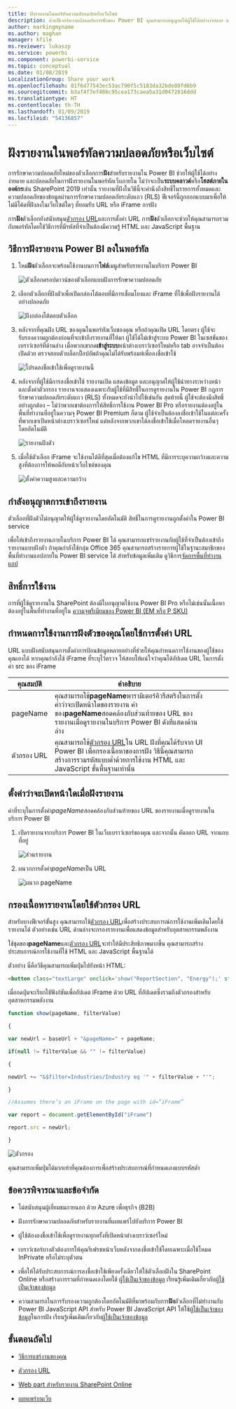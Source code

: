 ```yaml
---
title: ฝังรายงานในพอร์ทัลความปลอดภัยหรือเว็บไซต์
description: ด้วยฟีเจอร์ความปลอดภัยการฟังของ Power BI คุณสามารถอนุญาตให้ผู้ใช้ได้อย่างง่ายดาย และปลอดภัยในการฝังรายงานในพอร์ทัลเว็บภายใน
author: markingmyname
ms.author: maghan
manager: kfile
ms.reviewer: lukaszp
ms.service: powerbi
ms.component: powerbi-service
ms.topic: conceptual
ms.date: 01/08/2019
LocalizationGroup: Share your work
ms.openlocfilehash: 81f6d77543ec53ac790f5c5183da32bde80fd6b9
ms.sourcegitcommit: b3af4f7ef486c95cea173caea5a31d0472816ddd
ms.translationtype: HT
ms.contentlocale: th-TH
ms.lasthandoff: 01/09/2019
ms.locfileid: "54136857"
---
```

# <a name="embed-a-report-in-a-secure-portal-or-website"></a>ฝังรายงานในพอร์ทัลความปลอดภัยหรือเว็บไซต์

การรักษาความปลอดภัยใหม่ของตัวเลือกการ**ฝัง**สำหรับรายงานใน Power BI ช่วยให้ผู้ใช้ได้อย่างง่ายดาย และปลอดภัยในการฝังรายงานในพอร์ทัลเว็บภายใน ไม่ว่าจะเป็น**ระบบคลาวด์**หรือ**โฮสต์ภายในองค์กร**เช่น SharePoint 2019 เท่านั้น รายงานที่ฝังในวิธีนี้จะคำนึงถึงสิทธิ์ในรายการทั้งหมดและความปลอดภัยของข้อมูลผ่านการรักษาความปลอดภัยระดับแถว (RLS) ฟีเจอร์นี้ถูกออกแบบมาเพื่อให้ไม่มีโค้ดที่ฝังลงในเว็บไซต์ใดๆ ที่ยอมรับ URL หรือ iFrame การฝัง

การ**ฝัง**ตัวเลือกยังสนับสนุน[ตัวกรอง URL](service-url-filters.md)และการตั้งค่า URL การ**ฝัง**ตัวเลือกจะช่วยให้คุณสามารถรวมกับพอร์ทัลโดยใช้วิธีการที่มีรหัสที่จำเป็นต้องมีความรู้ HTML และ JavaScript พื้นฐาน

## <a name="how-to-embed-power-bi-reports-into-portals"></a>วิธีการ**ฝัง**รายงาน Power BI ลงในพอร์ทัล

1. ใหม่**ฝัง**ตัวเลือกจะพร้อมใช้งานบนการ**ไฟล์**เมนูสำหรับรายงานในบริการ Power BI

    ![ตัวเลือกดรอปดาวน์ของตัวเลือกแบบฝังการรักษาความปลอดภัย](media/service-embed-secure/secure-embed-drop-down-menu.png)

2. เลือกตัวเลือกที่ฝังตัวเพื่อเปิดกล่องโต้ตอบที่มีการเชื่อมโยงและ iFrame ที่ใช้เพื่อฝังรายงานได้อย่างปลอดภัย

    ![ฝังกล่องโต้ตอบตัวเลือก](media/service-embed-secure/secure-embed-code-dialog.png)

3. หลังจากที่คุณฝัง URL ของคุณในพอร์ทัลเว็บของคุณ หรือถ้าคุณเปิด URL โดยตรง ผู้ใช้จะรับรองความถูกต้องก่อนที่จะเข้าถึงรายงานที่ให้มา ผู้ใช้ได้ไม่เข้าสู่ระบบ Power BI ในเซสชันของเบราว์เซอร์ที่ด้านล่าง เมื่อพวกเขากด**เข้าสู่ระบบ**หน้าต่างเบราว์เซอร์ใหม่หรือ tab อาจจำเป็นต้องเปิดด้วย ตรวจสอบตัวบล็อกป็อปอัพถ้าคุณไม่ได้รับพร้อมท์เพื่อลงชื่อเข้าใช้

    ![โปรดลงชื่อเข้าใช้เพื่อดูรายงานนี้](media/service-embed-secure/secure-embed-sign-in.png)

4. หลังจากที่ผู้ใช้มีการลงชื่อเข้าใช้ รายงานเปิด แสดงข้อมูล และอนุญาตให้ผู้ใช้นำทางระหว่างหน้า และตั้งค่าตัวกรอง รายงานจะแสดงเฉพาะกับผู้ใช้ที่มีสิทธิ์ในการดูรายงานใน Power BI กฎการรักษาความปลอดภัยระดับแถว (RLS) ทั้งหมดจะยังนำไปใช้เช่นกัน สุดท้ายนี้ ผู้ใช้จะต้องมีงสิทธิ์อย่างถูกต้อง – ไม่ว่าพวกเขาต้องการให้สิทธิ์การใช้งาน Power BI Pro หรือรายงานต้องอยู่ในพื้นที่ทำงานที่อยู่ในความจุ Power BI Premium ก็ตาม ผู้ใช้จำเป็นต้องลงชื่อเข้าใช้ในแต่ละครั้งที่พวกเขาเปิดหน้าต่างเบราว์เซอร์ใหม่ แต่หลังจากพวกเขาได้ลงชื่อเข้าใช้เมื่อโหลดรายงานอื่นๆ โดยอัตโนมัติ

    ![รายงานฝังตัว](media/service-embed-secure/secure-embed-report.png)

5. เมื่อใช้ตัวเลือก iFrame จะใช้งานได้ดีที่สุดเมื่อต้องแก้ไข HTML ที่มีการระบุความกว้างและความสูงที่ต้องการให้พอดีกับหน้าเว็บไซต์ของคุณ

    ![ตั้งค่าความสูงและความกว้าง](media/service-embed-secure/secure-embed-size.png)

## <a name="granting-access-to-reports"></a>กำลังอนุญาตการเข้าถึงรายงาน

ตัวเลือกที่ฝังตัวไม่อนุญาตให้ผู้ใช้ดูรายงานโดยอัตโนมัติ สิทธิ์ในการดูรายงานถูกตั้งค่าใน Power BI service

เพื่อให้เข้าถึงรายงานภายในบริการ Power BI ได้ คุณสามารถแชร์รายงานกับผู้ใช้ที่จำเป็นต้องเข้าถึงรายงานแบบฝังตัว ถ้าคุณกำลังใช้กลุ่ม Office 365 คุณสามารถสร้างรายการผู้ใช้ในฐานะสมาชิกของพื้นที่ทำงานแอปภายใน Power BI service ได้ สำหรับข้อมูลเพิ่มเติม ดูวิธีการ[จัดการพื้นที่ทำงานแอป](service-manage-app-workspace-in-power-bi-and-office-365.md)

## <a name="licensing"></a>สิทธิ์การใช้งาน

การที่ผู้ใช้ดูรายงานใน SharePoint ต้องมีใบอนุญาตใช้งาน Power BI Pro หรือไม่เช่นนั้นเนื้อหาต้องอยู่ในพื้นที่ทำงานที่อยู่ใน [ความจุพรีเมียมของ Power BI (EM หรือ P SKU)](service-admin-premium-purchase.md)

## <a name="customize-your-embed-experience-using-url-settings"></a>กำหนดการใช้งานการฝังตัวของคุณโดยใช้การตั้งค่า URL

URL แบบฝังสนับสนุนการตั้งค่าการป้อนข้อมูลหลายอย่างที่ช่วยให้คุณกำหนดการใช้งานของผู้ใช้ของคุณเองได้ หากคุณกำลังใช้ iFrame ที่ระบุไว้ตรวจ ให้สอบให้แน่ใจว่าคุณได้อัปเดต URL ในการตั้งค่า src ของ iFrame

| คุณสมบัติ  | คำอธิบาย  |  |  |  |
|--------------|-----------------------------------------------------------------------------------------------------------------------------------------------------------------------------------------------------------------------|---|---|---|
| pageName  | คุณสามารถใช้**pageName**พารามิเตอร์คิวรีสตริงในการตั้งค่าว่าจะเปิดหน้าใดของรายงาน ค่าของ**pageName**สอดคล้องกับส่วนท้ายของ URL ของรายงานเมื่อดูรายงานในบริการ Power BI ดังที่แสดงด้านล่าง |  |  |  |
| ตัวกรอง URL  | คุณสามารถใช้[ตัวกรอง URL](service-url-filters.md)ใน URL ฝังที่คุณได้รับจาก UI Power BI เพื่อกรองเนื้อหาของการฝัง วิธีนี้คุณสามารถสร้างการรวมรหัสแบบต่ำด้วยการใช้งาน HTML และ JavaScript ขั้นพื้นฐานเท่านั้น  |  |  |  |

## <a name="set-which-page-opens-when-the-report-is-embedded"></a>ตั้งค่าว่าจะเปิดหน้าใดเมื่อฝังรายงาน

ค่าที่ระบุในการตั้งค่า*pageName*สอดคล้องกับส่วนท้ายของ URL ของรายงานเมื่อดูรายงานในบริการ Power BI

1. เปิดรายงานจากบริการ Power BI ในเว็บเบราว์เซอร์ของคุณ และจากนั้น คัดลอก URL จากแถบที่อยู่

    ![ส่วนรายงาน](media/service-embed-secure/secure-embed-report-section.png)

2. ผนวกการตั้งค่า*pageName*เป็น URL

    ![ผนวก pageName](media/service-embed-secure/secure-embed-append-page-name.png)

## <a name="filter-report-content-using-url-filters"></a>กรองเนื้อหารายงานโดยใช้ตัวกรอง URL

สำหรับบางฟีเจอร์ขั้นสูง คุณสามารถใช้[ตัวกรอง URL](service-url-filters.md)เพื่อสร้างประสบการณ์การใช้งานเพิ่มเติมโดยใช้รายงานได้ ตัวอย่างเช่น URL ด้านล่างจะกรองรายงานเพื่อแสดงข้อมูลสำหรับอุตสาหกรรมพลังงาน

ใช้ชุดของ**pageName**และ[ตัวกรอง URL](service-url-filters.md)จะทำให้มีประสิทธิภาพมากขึ้น คุณสามารถสร้างประสบการณ์การใช้งานที่ใช้ HTML และ JavaScript พื้นฐานได้

ตัวอย่าง นี่คือวิธีคุณสามารถเพิ่มปุ่มไปยังหน้า HTML:

```html
<button class="textLarge" onclick='show("ReportSection", "Energy");' style="display: inline-block;">Show Energy</button>
```

เมื่อกดปุ่มจะเรียกใช้ฟังก์ชันเพื่ออัปเดต iFrame ด้วย URL ที่อัปเดตซึ่งรวมถึงตัวกรองสำหรับอุตสาหกรรมพลังงาน

```javascript
function show(pageName, filterValue)

{

var newUrl = baseUrl + "&pageName=" + pageName;

if(null != filterValue && "" != filterValue)

{

newUrl += "&$filter=Industries/Industry eq '" + filterValue + "'";

}

//Assumes there’s an iFrame on the page with id=”iFrame”

var report = document.getElementById("iFrame")

report.src = newUrl;

}
```

![ตัวกรอง](media/service-embed-secure/secure-embed-filter.png)

คุณสามารถเพิ่มปุ่มได้มากเท่าที่คุณต้องการเพื่อสร้างประสบการณ์ที่กำหนดเองแบบรหัสต่ำ 

## <a name="considerations-and-limitations"></a>ข้อควรพิจารณาและข้อจำกัด

* ไม่สนับสนุนผู้เยี่ยมชมภายนอก ด้วย Azure เพื่อธุรกิจ (B2B)

* ฝังการรักษาความปลอดภัยสำหรับรายงานที่เผยแพร่ไปยังบริการ Power BI

* ผู้ใช้ต้องลงชื่อเข้าใช้เพื่อดูรายงานทุกครั้งที่เปิดหน้าต่างเบราว์เซอร์ใหม่

* เบราว์เซอร์บางตัวต้องการให้คุณรีเฟรชหน้าเว็บหลังจากลงชื่อเข้าใช้โดยเฉพาะเมื่อใช้โหมด InPrivate หรือไม่ระบุตัวตน

* เพื่อให้ได้รับประสบการณ์การลงชื่อเข้าใช้เพียงครั้งเดียวให้ใช้ตัวเลือกฝังใน SharePoint Online หรือสร้างการรวมที่กำหนดเองโดยใช้ [ผู้ใช้เป็นเจ้าของข้อมูล](developer/embed-sample-for-your-organization.md) เรียนรู้เพิ่มเติมเกี่ยวกับ[ผู้ใช้เป็นเจ้าของข้อมูล](developer/embed-sample-for-your-organization.md)

* ความสามารถในการรับรองความถูกต้องโดยอัตโนมัติที่มาพร้อมกับการ**ฝัง**ตัวเลือกที่ไม่ทำงานกับ Power BI JavaScript API สำหรับ Power BI JavaScript API ให้ใช้[ผู้ใช้เป็นเจ้าของข้อมูล](developer/embed-sample-for-your-organization.md)ในการฝัง เรียนรู้เพิ่มเติมเกี่ยวกับ[ผู้ใช้เป็นเจ้าของข้อมูล](developer/embed-sample-for-your-organization.md)

## <a name="next-steps"></a>ขั้นตอนถัดไป

* [วิธีการแชร์งานของคุณ](service-how-to-collaborate-distribute-dashboards-reports.md)

* [ตัวกรอง URL](service-url-filters.md)

* [Web part สำหรับรายงาน SharePoint Online](service-embed-report-spo.md)

* [เผยแพร่บนเว็บ](service-publish-to-web.md)